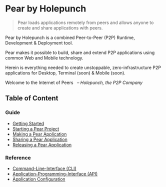 # Pear by Holepunch

> Pear loads applications remotely from peers and allows anyone to create and share applications with peers.

Pear by Holepunch is a combined Peer-to-Peer (P2P) Runtime, Development & Deployment tool.

Pear makes it possible to build, share and extend P2P applications using common Web and Mobile technology.

Herein is everything needed to create unstoppable, zero-infrastructure P2P applications for Desktop, Terminal (soon) & Mobile (soon).

Welcome to the Internet of Peers
&nbsp; _– Holepunch, the P2P Company_

## Table of Content

### Guide

* [Getting Started](./guide/getting-started.md)
* [Starting a Pear Project](./guide/starting-a-pear-project.md)
* [Making a Pear Application](./guide/making-a-pear-app.md)
* [Sharing a Pear Application](./guide/sharing-a-pear-app.md)
* [Releasing a Pear Application](./guide/releasing-a-pear-app.md)

### Reference

* [Command-Line-Interface (CLI)](./reference/cli.md)
* [Application-Programming-Interface (API)](./reference/api.md)
* [Application Configuration](./reference/configuration.md)